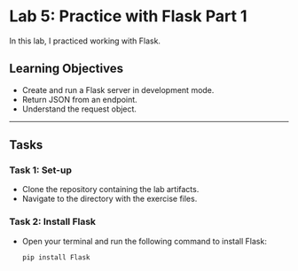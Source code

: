 # Lab 5: Practice with Flask Part 1

In this lab, I practiced working with Flask.

## Learning Objectives

- Create and run a Flask server in development mode.
- Return JSON from an endpoint.
- Understand the request object.

---

## Tasks

### Task 1: Set-up
- Clone the repository containing the lab artifacts.
- Navigate to the directory with the exercise files.

### Task 2: Install Flask
- Open your terminal and run the following command to install Flask:
  ```bash
  pip install Flask
